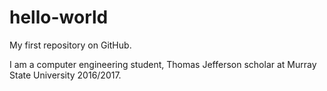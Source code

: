 # hello-world
My first repository on GitHub.

I am a computer engineering student, Thomas Jefferson scholar at Murray State University 2016/2017. 
